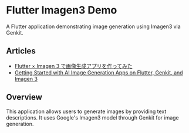 # Flutter Imagen3 Demo

A Flutter application demonstrating image generation using Imagen3 via Genkit.

## Articles

- [Flutter × Imagen 3 で画像生成アプリを作ってみた](https://zenn.dev/nozomi_cobo/articles/flutter-genkit-imagen)
- [Getting Started with AI Image Generation Apps on Flutter, Genkit, and Imagen 3](https://medium.com/@nozomi-koborinai/getting-started-with-ai-image-generation-apps-on-flutter-genkit-and-imagen-3-9a83c63cbdf3)

## Overview

This application allows users to generate images by providing text descriptions. It uses Google's Imagen3 model through Genkit for image generation.

